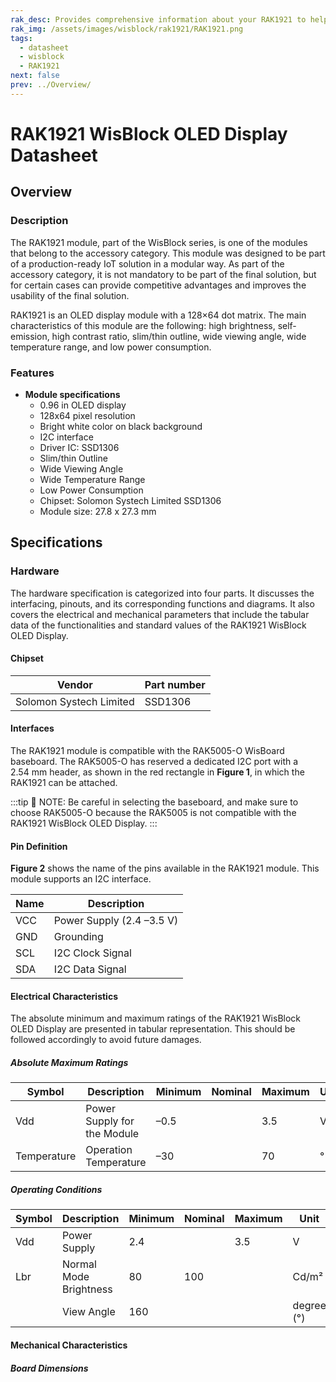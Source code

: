 ```yaml
---
rak_desc: Provides comprehensive information about your RAK1921 to help you use it. This information includes technical specifications, characteristics, and requirements, and it also discusses the device components.
rak_img: /assets/images/wisblock/rak1921/RAK1921.png
tags:
  - datasheet
  - wisblock
  - RAK1921
next: false
prev: ../Overview/
---
```


# RAK1921 WisBlock OLED Display Datasheet

## Overview

### Description

The RAK1921 module, part of the WisBlock series, is one of the modules that belong to the accessory category. This module was designed to be part of a production-ready IoT solution in a modular way. As part of the accessory category, it is not mandatory to be part of the final solution, but for certain cases can provide competitive advantages and improves the usability of the final solution.

RAK1921 is an OLED display module with a 128×64 dot matrix. The main characteristics of this module are the following: high brightness, self-emission, high contrast ratio, slim/thin outline, wide viewing angle, wide temperature range, and low power consumption.


### Features

* **Module specifications**
    * 0.96&nbsp;in OLED display
    * 128x64 pixel resolution
    * Bright white color on black background
    * I2C interface
    * Driver IC: SSD1306
    * Slim/thin Outline
    * Wide Viewing Angle
    * Wide Temperature Range
    * Low Power Consumption
    * Chipset: Solomon Systech Limited SSD1306
    * Module size: 27.8 x 27.3&nbsp;mm

## Specifications



### Hardware

The hardware specification is categorized into four parts. It discusses the interfacing, pinouts, and its corresponding functions and diagrams. It also covers the electrical and mechanical parameters that include the tabular data of the functionalities and standard values of the RAK1921 WisBlock OLED Display.

####  Chipset
| Vendor                  | Part number |
| ----------------------- | ----------- |
| Solomon Systech Limited | SSD1306     |


#### Interfaces

The RAK1921 module is compatible with the RAK5005-O WisBoard baseboard. The RAK5005-O has reserved a dedicated I2C port with a 2.54&nbsp;mm header, as shown in the red rectangle in **Figure 1**, in which the RAK1921 can be attached.

<rk-img
  src="/assets/images/wisblock/rak1921/datasheet/interface.png"
  width="30%"
  caption="I2C pin header in the RAK5005-O"
/>



:::tip 📝 NOTE:
Be careful in selecting the baseboard, and make sure to choose RAK5005-O because the RAK5005 is not compatible with the RAK1921 WisBlock OLED Display.
:::

#### Pin Definition

**Figure 2** shows the name of the pins available in the RAK1921 module. This module supports an I2C interface.

<rk-img
  src="/assets/images/wisblock/rak1921/datasheet/RAK1921-pin-definition.png"
  width="40%"
  caption="RAK1921 Pin Definition"
/>


| **Name** | **Description**                |
| -------- | ------------------------------ |
| VCC      | Power Supply (2.4 –3.5&nbsp;V) |
| GND      | Grounding                      |
| SCL      | I2C Clock Signal               |
| SDA      | I2C Data Signal                |


#### Electrical Characteristics

The absolute minimum and maximum ratings of the RAK1921 WisBlock OLED Display are presented in tabular representation. This should be followed accordingly to avoid future damages.

##### Absolute Maximum Ratings

| **Symbol**  | **Description**             | **Minimum** | **Nominal** | **Maximum** | **Unit** |
| ----------- | --------------------------- | ----------- | ----------- | ----------- | -------- |
| Vdd         | Power Supply for the Module | –0.5        |             | 3.5         | V        |
| Temperature | Operation Temperature       | –30         |             | 70          | ° C      |


##### Operating Conditions

| **Symbol** | **Description**        | **Minimum** | **Nominal** | **Maximum** | **Unit**   |
| ---------- | ---------------------- | ----------- | ----------- | ----------- | ---------- |
| Vdd        | Power Supply           | 2.4         |             | 3.5         | V          |
| Lbr        | Normal Mode Brightness | 80          | 100         |             | Cd/m²      |
|            | View Angle             | 160         |             |             | degree (°) |

#### Mechanical Characteristics

##### Board Dimensions

<rk-img
  src="/assets/images/wisblock/rak1921/datasheet/mechanical-dimensions.png"
  width="50%"
  caption="Mechanical Dimensions"
/>


